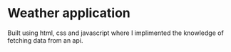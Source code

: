 # Weather application
Built using html, css and javascript where I implimented the knowledge of fetching data from an api.
